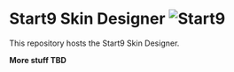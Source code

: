# Start9 Skin Designer ![Start9](https://start9.menu/assets/img/icon32.png)
This repository hosts the Start9 Skin Designer. 

**More stuff TBD**
